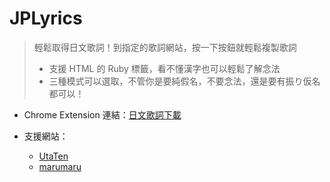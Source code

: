 # JPLyrics

> 輕鬆取得日文歌詞！到指定的歌詞網站，按一下按鈕就輕鬆複製歌詞
>
> - 支援 HTML 的 Ruby 標籤，看不懂漢字也可以輕鬆了解念法
> - 三種模式可以選取，不管你是要純假名，不要念法，還是要有振り仮名都可以！

- Chrome Extension 連結：[日文歌詞下載](https://chrome.google.com/webstore/detail/%E6%97%A5%E6%96%87%E6%AD%8C%E8%A9%9E%E4%B8%8B%E8%BC%89/pmdlhfbdfflgchidenaommfoadiedlmo?hl=zh-TW&authuser=0)

- 支援網站：
  - [UtaTen](https://utaten.com/)
  - [marumaru](https://www.jpmarumaru.com/tw/JPSongList.asp)
